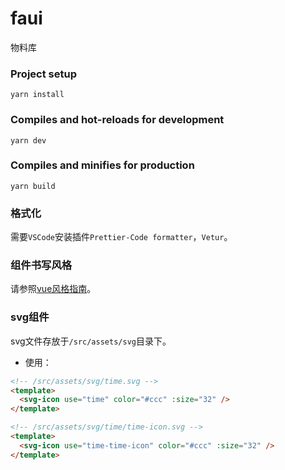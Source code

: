 # faui
物料库

### Project setup
```
yarn install
```

### Compiles and hot-reloads for development
```
yarn dev
```

### Compiles and minifies for production
```
yarn build
```

### 格式化
需要`VSCode`安装插件`Prettier-Code formatter`，`Vetur`。

### 组件书写风格
请参照[vue风格指南](https://v3.cn.vuejs.org/style-guide/)。

### svg组件
svg文件存放于`/src/assets/svg`目录下。

* 使用：
```html
<!-- /src/assets/svg/time.svg -->
<template>
  <svg-icon use="time" color="#ccc" :size="32" />
</template>

<!-- /src/assets/svg/time/time-icon.svg -->
<template>
  <svg-icon use="time-time-icon" color="#ccc" :size="32" />
</template>
```
